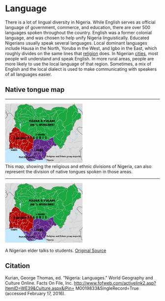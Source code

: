 # Language

There is a lot of lingual diversity in Nigeria. While English serves as official language of government, commerce, and education, there are over 500 languages spoken throughout the country. English was a former colonial language, and was chosen to help unify Nigeria linguistically. Educated Nigerians usually speak several languages. Local dominant languages include Hausa in the North, Yoruba in the West, and Igbo in the East, which roughly divides on the same lines that [religion](religion) does. In Nigerian [cities](cities), most people will understand and speak English. In more rural areas, people are more likely to use the local language of that region. Sometimes, a mix of English and the local dialect is used to make communicating with speakers of all languages easier.

## Native tongue map
<hr />
<img src="/static/language/map.jpg" onclick="window.open('/static/language/map.jpg')" style="width:50%;height=50%"></img>
<div class="caption">This map, showing the religious and ethnic divisions of Nigeria, can also represent the division of native tongues spoken in those areas.</div>

<hr />

<img src="/static/language/map.jpg" onclick="window.open('/static/language/talking.jpg')" onclick="window.open('http://thisisafrica.me/wp-content/uploads/sites/4/2014/12/Pa-Jimi-Solanke-1.jpg')" style="width:50%;height=50%"></img>
<div class="caption">A Nigerian elder talks to students. <a href="http://thisisafrica.me/wp-content/uploads/sites/4/2014/12/Pa-Jimi-Solanke-1.jpg">Original Source</a></div>

## Citation
Kurian, George Thomas, ed. "Nigeria: Languages." World Geography and Culture Online. Facts On File, Inc. http://www.fofweb.com/activelink2.asp?ItemID=WE39&Culture.aspx&iPin= M0019833&SingleRecord=True (accessed February 17, 2016).
